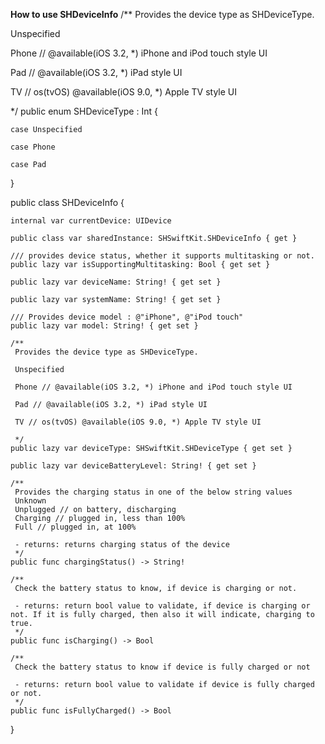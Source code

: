 
**How to use SHDeviceInfo**
/**
 Provides the device type as SHDeviceType.

 Unspecified

 Phone // @available(iOS 3.2, *) iPhone and iPod touch style UI

 Pad // @available(iOS 3.2, *) iPad style UI

 TV // os(tvOS) @available(iOS 9.0, *) Apple TV style UI

 */
public enum SHDeviceType : Int {

    case Unspecified

    case Phone

    case Pad
}

public class SHDeviceInfo {

    internal var currentDevice: UIDevice

    public class var sharedInstance: SHSwiftKit.SHDeviceInfo { get }

    /// provides device status, whether it supports multitasking or not.
    public lazy var isSupportingMultitasking: Bool { get set }

    public lazy var deviceName: String! { get set }

    public lazy var systemName: String! { get set }

    /// Provides device model : @"iPhone", @"iPod touch"
    public lazy var model: String! { get set }

    /**
     Provides the device type as SHDeviceType.

     Unspecified

     Phone // @available(iOS 3.2, *) iPhone and iPod touch style UI

     Pad // @available(iOS 3.2, *) iPad style UI

     TV // os(tvOS) @available(iOS 9.0, *) Apple TV style UI

     */
    public lazy var deviceType: SHSwiftKit.SHDeviceType { get set }

    public lazy var deviceBatteryLevel: String! { get set }

    /**
     Provides the charging status in one of the below string values
     Unknown
     Unplugged // on battery, discharging
     Charging // plugged in, less than 100%
     Full // plugged in, at 100%

     - returns: returns charging status of the device
     */
    public func chargingStatus() -> String!

    /**
     Check the battery status to know, if device is charging or not.

     - returns: return bool value to validate, if device is charging or not. If it is fully charged, then also it will indicate, charging to true.
     */
    public func isCharging() -> Bool

    /**
     Check the battery status to know if device is fully charged or not

     - returns: return bool value to validate if device is fully charged or not.
     */
    public func isFullyCharged() -> Bool
}
